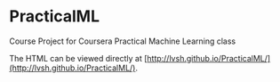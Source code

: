 # PracticalML
Course Project for Coursera Practical Machine Learning class

The HTML can be viewed directly at [http://lvsh.github.io/PracticalML/](http://lvsh.github.io/PracticalML/).
